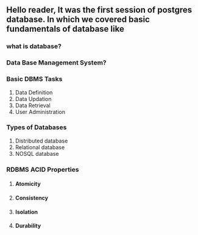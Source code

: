 ## Hello reader, It was the first session of postgres database. In which we covered basic fundamentals of database like
### what is database?
### Data Base Management System?
### Basic DBMS Tasks
1. Data Definition
2. Data Updation		
3. Data Retrieval
4. User Administration
### Types of Databases
1. Distributed database
2. Relational database
3. NOSQL database
### RDBMS ACID Properties
1. #### Atomicity
2. #### Consistency
3. #### Isolation
4. #### Durability
